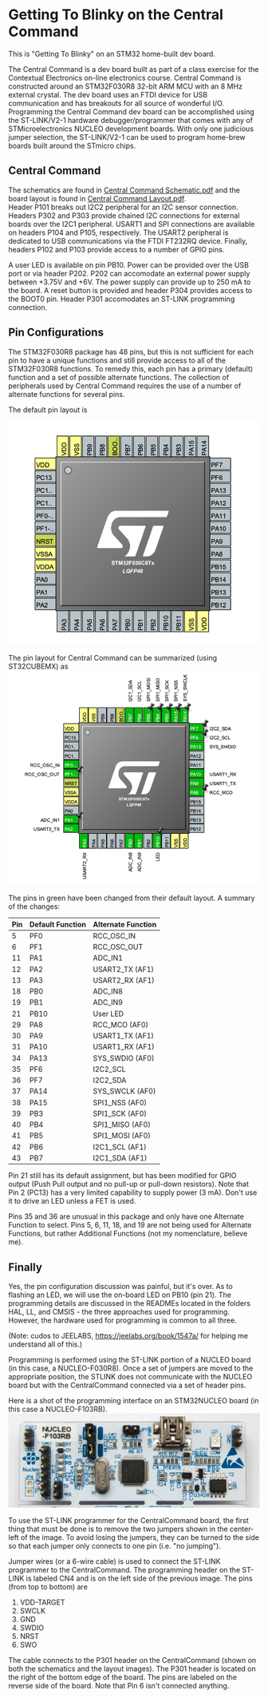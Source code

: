 # Getting To Blinky on the Central Command

This is "Getting To Blinky" on an STM32 home-built dev board.

The Central Command is a dev board built as part of a class exercise for the Contextual Electronics
on-line electronics course.  Central Command is constructed around an STM32F030R8 32-bit ARM MCU
with an 8 MHz external crystal.
The dev board uses an FTDI device for USB communication and has breakouts for all source of wonderful
I/O.  Programming the Central Command dev board can be accomplished using the 
ST-LINK/V2-1 hardware debugger/programmer that comes with any of STMicroelectronics NUCLEO
development boards.  With only one judicious jumper selection, the ST-LINK/V2-1 can be used to program
home-brew boards built around the STmicro chips.

## Central Command
The schematics are found in [Central Command Schematic.pdf](../CentralCommand/Central%20Command%20Schematic.pdf) 
and the board layout is found in [Central Command Layout.pdf](../CentralCommand/Central%20Command%20Layout.pdf).  
Header P101 breaks out I2C2 peripheral for 
an I2C sensor connection.  Headers P302 and P303 provide chained I2C connections for external boards over
the I2C1 peripheral.  USART1 and SPI connections are available on headers P104 and P105, respectively.  The USART2 
peripheral is dedicated to USB communications via the FTDI FT232RQ device.  Finally, headers P102 and P103
provide access to a number of GPIO pins.

A user LED is available on pin PB10.  Power can be provided over the USB port or via header P202.  P202 can
accomodate an external power supply between +3.75V and +6V.  The power supply can provide up to
250 mA to the board.  A reset button is provided and header P304
provides access to the BOOT0 pin.  Header P301 accomodates an ST-LINK programming connection.

## Pin Configurations
The STM32F030R8 package has 48 pins, but this is not sufficient for each pin to have a unique functions and
still provide access to all of the STM32F030R8 functions.  To remedy this, each pin has a primary (default)
function and a set of possible alternate functions.  The collection of peripherals used by Central Command
requires the use of a number of alternate functions for several pins.  

The default pin layout is

![pin layout](../CentralCommand/DefaultPinout.png)

The pin layout for Central Command can
be summarized (using ST32CUBEMX) as
![pin layout](../CentralCommand/Pinout.png)

The pins in green have been changed from their default layout.  A summary of the changes:

|Pin|Default Function |Alternate Function |
|----|---|---|
| 5   | PF0 | RCC_OSC_IN |
| 6   | PF1 | RCC_OSC_OUT |
| 11 | PA1 | ADC_IN1 |
| 12 | PA2 | USART2_TX (AF1) |
| 13 | PA3 | USART2_RX (AF1) |
| 18 | PB0 | ADC_IN8 |
| 19 | PB1 | ADC_IN9 |
| 21 | PB10 | User LED |
| 29 | PA8 | RCC_MCO (AF0) |
| 30 | PA9 | USART1_TX (AF1) |
| 31 | PA10 | USART1_RX (AF1) |
| 34 | PA13 | SYS_SWDIO (AF0) |
| 35 | PF6 | I2C2_SCL |
| 36 | PF7 | I2C2_SDA |
| 37 | PA14 | SYS_SWCLK (AF0) |
| 38 | PA15 | SPI1_NSS (AF0) |
| 39 | PB3 | SPI1_SCK (AF0) |
| 40 | PB4 | SPI1_MISO (AF0) |
| 41 | PB5 | SPI1_MOSI (AF0) |
| 42 | PB6 | I2C1_SCL (AF1) |
| 43 | PB7 | I2C1_SDA (AF1) |

Pin 21 still has its default assignment, but has been modified for GPIO output
(Push Pull output and no pull-up or pull-down resistors).  Note that Pin 2 (PC13)
has a very limited capability to supply power (3 mA).  Don't use it to drive an LED
unless a FET is used.

Pins 35 and 36 are unusual in this package and only have one Alternate Function to select.
Pins 5, 6, 11, 18,  and 19 are not being used for Alternate Functions, but rather Additional Functions
(not my nomenclature, believe me).

## Finally
Yes, the pin configuration discussion was painful, but it's over.  As to flashing an LED, we will use the on-board LED on
PB10 (pin 21).  The programming details are discussed in the READMEs located in the folders HAL, LL, and CMSIS - the 
three approaches used for programming.  However, the hardware used for programming is common to all three.

(Note:  cudos to JEELABS, https://jeelabs.org/book/1547a/ for helping me understand all of this.)

Programming is performed using the ST-LINK portion of a NUCLEO board (in this case, a NUCLEO-F030R8).  Once a set of jumpers
are moved to the appropriate position, the STLINK does not communicate with the NUCLEO board but with the CentralCommand
connected via a set of header pins.  

Here is a shot of the programming interface on an STM32NUCLEO board (in this case a NUCLEO-F103RB).
![programmer layout](../CentralCommand/header.jpg)

To use the ST-LINK programmer for the CentralCommand board, the first thing that must be done is to remove the two
jumpers shown in the center-left of the image.  To avoid losing the jumpers, they can be turned to the side so that each
jumper only connects to one pin (i.e. "no jumping").

Jumper wires (or a 6-wire cable) is used to connect the ST-LINK programmer to the CentralCommand.  The programming header
on the ST-LINK is labeled CN4 and is on the left side of the previous image.  The pins (from top to bottom) are
1.  VDD-TARGET
2.  SWCLK
3.  GND
4.  SWDIO
5.  NRST
6.  SWO

The cable connects to the P301 header on the CentralCommand (shown on both the schematics and the layout images).
The P301 header is located on the right of the bottom edge of the board.  The pins are labeled on the reverse side of the board.
Note that Pin 6 isn't connected anything. 

